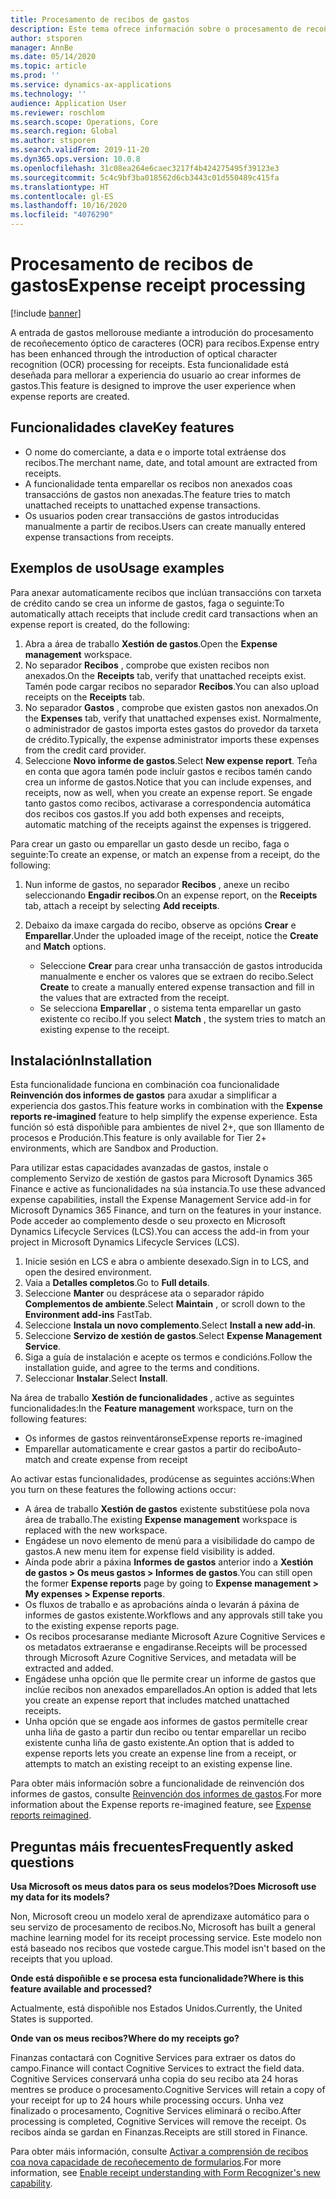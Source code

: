 ```yaml
---
title: Procesamento de recibos de gastos
description: Este tema ofrece información sobre o procesamento de recoñecemento óptico de caracteres (OCR) para recibos. Esta funcionalidade está deseñada para mellorar a experiencia do usuario ao crear informes de gastos en Microsoft Dynamics 365 Finance.
author: stsporen
manager: AnnBe
ms.date: 05/14/2020
ms.topic: article
ms.prod: ''
ms.service: dynamics-ax-applications
ms.technology: ''
audience: Application User
ms.reviewer: roschlom
ms.search.scope: Operations, Core
ms.search.region: Global
ms.author: stsporen
ms.search.validFrom: 2019-11-20
ms.dyn365.ops.version: 10.0.8
ms.openlocfilehash: 31c08ea264e6caec3217f4b424275495f39123e3
ms.sourcegitcommit: 5c4c9bf3ba018562d6cb3443c01d550489c415fa
ms.translationtype: HT
ms.contentlocale: gl-ES
ms.lasthandoff: 10/16/2020
ms.locfileid: "4076290"
---
```

# <a name="expense-receipt-processing"></a><span data-ttu-id="97476-104">Procesamento de recibos de gastos</span><span class="sxs-lookup"><span data-stu-id="97476-104">Expense receipt processing</span></span>

[!include [banner](../includes/banner.md)]

<span data-ttu-id="97476-105">A entrada de gastos mellorouse mediante a introdución do procesamento de recoñecemento óptico de caracteres (OCR) para recibos.</span><span class="sxs-lookup"><span data-stu-id="97476-105">Expense entry has been enhanced through the introduction of optical character recognition (OCR) processing for receipts.</span></span> <span data-ttu-id="97476-106">Esta funcionalidade está deseñada para mellorar a experiencia do usuario ao crear informes de gastos.</span><span class="sxs-lookup"><span data-stu-id="97476-106">This feature is designed to improve the user experience when expense reports are created.</span></span>

## <a name="key-features"></a><span data-ttu-id="97476-107">Funcionalidades clave</span><span class="sxs-lookup"><span data-stu-id="97476-107">Key features</span></span>

- <span data-ttu-id="97476-108">O nome do comerciante, a data e o importe total extráense dos recibos.</span><span class="sxs-lookup"><span data-stu-id="97476-108">The merchant name, date, and total amount are extracted from receipts.</span></span>
- <span data-ttu-id="97476-109">A funcionalidade tenta emparellar os recibos non anexados coas transaccións de gastos non anexadas.</span><span class="sxs-lookup"><span data-stu-id="97476-109">The feature tries to match unattached receipts to unattached expense transactions.</span></span>
- <span data-ttu-id="97476-110">Os usuarios poden crear transaccións de gastos introducidas manualmente a partir de recibos.</span><span class="sxs-lookup"><span data-stu-id="97476-110">Users can create manually entered expense transactions from receipts.</span></span>

## <a name="usage-examples"></a><span data-ttu-id="97476-111">Exemplos de uso</span><span class="sxs-lookup"><span data-stu-id="97476-111">Usage examples</span></span>

<span data-ttu-id="97476-112">Para anexar automaticamente recibos que inclúan transaccións con tarxeta de crédito cando se crea un informe de gastos, faga o seguinte:</span><span class="sxs-lookup"><span data-stu-id="97476-112">To automatically attach receipts that include credit card transactions when an expense report is created, do the following:</span></span>

  1. <span data-ttu-id="97476-113">Abra a área de traballo **Xestión de gastos**.</span><span class="sxs-lookup"><span data-stu-id="97476-113">Open the **Expense management** workspace.</span></span>
  2. <span data-ttu-id="97476-114">No separador **Recibos** , comprobe que existen recibos non anexados.</span><span class="sxs-lookup"><span data-stu-id="97476-114">On the **Receipts** tab, verify that unattached receipts exist.</span></span> <span data-ttu-id="97476-115">Tamén pode cargar recibos no separador **Recibos**.</span><span class="sxs-lookup"><span data-stu-id="97476-115">You can also upload receipts on the **Receipts** tab.</span></span>
  3. <span data-ttu-id="97476-116">No separador **Gastos** , comprobe que existen gastos non anexados.</span><span class="sxs-lookup"><span data-stu-id="97476-116">On the **Expenses** tab, verify that unattached expenses exist.</span></span> <span data-ttu-id="97476-117">Normalmente, o administrador de gastos importa estes gastos do provedor da tarxeta de crédito.</span><span class="sxs-lookup"><span data-stu-id="97476-117">Typically, the expense administrator imports these expenses from the credit card provider.</span></span>
  4. <span data-ttu-id="97476-118">Seleccione **Novo informe de gastos**.</span><span class="sxs-lookup"><span data-stu-id="97476-118">Select **New expense report**.</span></span> <span data-ttu-id="97476-119">Teña en conta que agora tamén pode incluír gastos e recibos tamén cando crea un informe de gastos.</span><span class="sxs-lookup"><span data-stu-id="97476-119">Notice that you can include expenses, and receipts, now as well, when you create an expense report.</span></span> <span data-ttu-id="97476-120">Se engade tanto gastos como recibos, activarase a correspondencia automática dos recibos cos gastos.</span><span class="sxs-lookup"><span data-stu-id="97476-120">If you add both expenses and receipts, automatic matching of the receipts against the expenses is triggered.</span></span>

<span data-ttu-id="97476-121">Para crear un gasto ou emparellar un gasto desde un recibo, faga o seguinte:</span><span class="sxs-lookup"><span data-stu-id="97476-121">To create an expense, or match an expense from a receipt, do the following:</span></span>

  1. <span data-ttu-id="97476-122">Nun informe de gastos, no separador **Recibos** , anexe un recibo seleccionando **Engadir recibos**.</span><span class="sxs-lookup"><span data-stu-id="97476-122">On an expense report, on the **Receipts** tab, attach a receipt by selecting **Add receipts**.</span></span>
  2. <span data-ttu-id="97476-123">Debaixo da imaxe cargada do recibo, observe as opcións **Crear** e **Emparellar**.</span><span class="sxs-lookup"><span data-stu-id="97476-123">Under the uploaded image of the receipt, notice the **Create** and **Match** options.</span></span>

      - <span data-ttu-id="97476-124">Seleccione **Crear** para crear unha transacción de gastos introducida manualmente e encher os valores que se extraen do recibo.</span><span class="sxs-lookup"><span data-stu-id="97476-124">Select **Create** to create a manually entered expense transaction and fill in the values that are extracted from the receipt.</span></span>
      - <span data-ttu-id="97476-125">Se selecciona **Emparellar** , o sistema tenta emparellar un gasto existente co recibo.</span><span class="sxs-lookup"><span data-stu-id="97476-125">If you select **Match** , the system tries to match an existing expense to the receipt.</span></span>

## <a name="installation"></a><span data-ttu-id="97476-126">Instalación</span><span class="sxs-lookup"><span data-stu-id="97476-126">Installation</span></span>

<span data-ttu-id="97476-127">Esta funcionalidade funciona en combinación coa funcionalidade **Reinvención dos informes de gastos** para axudar a simplificar a experiencia dos gastos.</span><span class="sxs-lookup"><span data-stu-id="97476-127">This feature works in combination with the **Expense reports re-imagined** feature to help simplify the expense experience.</span></span> <span data-ttu-id="97476-128">Esta función só está dispoñible para ambientes de nivel 2+, que son Illamento de procesos e Produción.</span><span class="sxs-lookup"><span data-stu-id="97476-128">This feature is only available for Tier 2+ environments, which are Sandbox and Production.</span></span>

<span data-ttu-id="97476-129">Para utilizar estas capacidades avanzadas de gastos, instale o complemento Servizo de xestión de gastos para Microsoft Dynamics 365 Finance e active as funcionalidades na súa instancia.</span><span class="sxs-lookup"><span data-stu-id="97476-129">To use these advanced expense capabilities, install the Expense Management Service add-in for Microsoft Dynamics 365 Finance, and turn on the features in your instance.</span></span> <span data-ttu-id="97476-130">Pode acceder ao complemento desde o seu proxecto en Microsoft Dynamics Lifecycle Services (LCS).</span><span class="sxs-lookup"><span data-stu-id="97476-130">You can access the add-in from your project in Microsoft Dynamics Lifecycle Services (LCS).</span></span>

1. <span data-ttu-id="97476-131">Inicie sesión en LCS e abra o ambiente desexado.</span><span class="sxs-lookup"><span data-stu-id="97476-131">Sign in to LCS, and open the desired environment.</span></span>
2. <span data-ttu-id="97476-132">Vaia a **Detalles completos**.</span><span class="sxs-lookup"><span data-stu-id="97476-132">Go to **Full details**.</span></span>
3. <span data-ttu-id="97476-133">Seleccione **Manter** ou desprácese ata o separador rápido **Complementos de ambiente**.</span><span class="sxs-lookup"><span data-stu-id="97476-133">Select **Maintain** , or scroll down to the **Environment add-ins** FastTab.</span></span>
4. <span data-ttu-id="97476-134">Seleccione **Instala un novo complemento**.</span><span class="sxs-lookup"><span data-stu-id="97476-134">Select **Install a new add-in**.</span></span>
5. <span data-ttu-id="97476-135">Seleccione **Servizo de xestión de gastos**.</span><span class="sxs-lookup"><span data-stu-id="97476-135">Select **Expense Management Service**.</span></span>
6. <span data-ttu-id="97476-136">Siga a guía de instalación e acepte os termos e condicións.</span><span class="sxs-lookup"><span data-stu-id="97476-136">Follow the installation guide, and agree to the terms and conditions.</span></span>
7. <span data-ttu-id="97476-137">Seleccionar **Instalar**.</span><span class="sxs-lookup"><span data-stu-id="97476-137">Select **Install**.</span></span>

<span data-ttu-id="97476-138">Na área de traballo **Xestión de funcionalidades** , active as seguintes funcionalidades:</span><span class="sxs-lookup"><span data-stu-id="97476-138">In the **Feature management** workspace, turn on the following features:</span></span>

- <span data-ttu-id="97476-139">Os informes de gastos reinventáronse</span><span class="sxs-lookup"><span data-stu-id="97476-139">Expense reports re-imagined</span></span>
- <span data-ttu-id="97476-140">Emparellar automaticamente e crear gastos a partir do recibo</span><span class="sxs-lookup"><span data-stu-id="97476-140">Auto-match and create expense from receipt</span></span>

<span data-ttu-id="97476-141">Ao activar estas funcionalidades, prodúcense as seguintes accións:</span><span class="sxs-lookup"><span data-stu-id="97476-141">When you turn on these features the following actions occur:</span></span>

- <span data-ttu-id="97476-142">A área de traballo **Xestión de gastos** existente substitúese pola nova área de traballo.</span><span class="sxs-lookup"><span data-stu-id="97476-142">The existing **Expense management** workspace is replaced with the new workspace.</span></span>
- <span data-ttu-id="97476-143">Engádese un novo elemento de menú para a visibilidade do campo de gastos.</span><span class="sxs-lookup"><span data-stu-id="97476-143">A new menu item for expense field visibility is added.</span></span>
- <span data-ttu-id="97476-144">Aínda pode abrir a páxina **Informes de gastos** anterior indo a **Xestión de gastos > Os meus gastos > Informes de gastos**.</span><span class="sxs-lookup"><span data-stu-id="97476-144">You can still open the former **Expense reports** page by going to **Expense management > My expenses > Expense reports**.</span></span>
- <span data-ttu-id="97476-145">Os fluxos de traballo e as aprobacións aínda o levarán á páxina de informes de gastos existente.</span><span class="sxs-lookup"><span data-stu-id="97476-145">Workflows and any approvals still take you to the existing expense reports page.</span></span>
- <span data-ttu-id="97476-146">Os recibos procesaranse mediante Microsoft Azure Cognitive Services e os metadatos extraeranse e engadiranse.</span><span class="sxs-lookup"><span data-stu-id="97476-146">Receipts will be processed through Microsoft Azure Cognitive Services, and metadata will be extracted and added.</span></span>
- <span data-ttu-id="97476-147">Engádese unha opción que lle permite crear un informe de gastos que inclúe recibos non anexados emparellados.</span><span class="sxs-lookup"><span data-stu-id="97476-147">An option is added that lets you create an expense report that includes matched unattached receipts.</span></span>
- <span data-ttu-id="97476-148">Unha opción que se engade aos informes de gastos permítelle crear unha liña de gasto a partir dun recibo ou tentar emparellar un recibo existente cunha liña de gasto existente.</span><span class="sxs-lookup"><span data-stu-id="97476-148">An option that is added to expense reports lets you create an expense line from a receipt, or attempts to match an existing receipt to an existing expense line.</span></span>

<span data-ttu-id="97476-149">Para obter máis información sobre a funcionalidade de reinvención dos informes de gastos, consulte [Reinvención dos informes de gastos](ExpenseWorkspaceNew.md).</span><span class="sxs-lookup"><span data-stu-id="97476-149">For more information about the Expense reports re-imagined feature, see [Expense reports reimagined](ExpenseWorkspaceNew.md).</span></span>

## <a name="frequently-asked-questions"></a><span data-ttu-id="97476-150">Preguntas máis frecuentes</span><span class="sxs-lookup"><span data-stu-id="97476-150">Frequently asked questions</span></span>

<span data-ttu-id="97476-151">**Usa Microsoft os meus datos para os seus modelos?**</span><span class="sxs-lookup"><span data-stu-id="97476-151">**Does Microsoft use my data for its models?**</span></span>

<span data-ttu-id="97476-152">Non, Microsoft creou un modelo xeral de aprendizaxe automático para o seu servizo de procesamento de recibos.</span><span class="sxs-lookup"><span data-stu-id="97476-152">No, Microsoft has built a general machine learning model for its receipt processing service.</span></span> <span data-ttu-id="97476-153">Este modelo non está baseado nos recibos que vostede cargue.</span><span class="sxs-lookup"><span data-stu-id="97476-153">This model isn't based on the receipts that you upload.</span></span>

<span data-ttu-id="97476-154">**Onde está dispoñible e se procesa esta funcionalidade?**</span><span class="sxs-lookup"><span data-stu-id="97476-154">**Where is this feature available and processed?**</span></span>

<span data-ttu-id="97476-155">Actualmente, está dispoñible nos Estados Unidos.</span><span class="sxs-lookup"><span data-stu-id="97476-155">Currently, the United States is supported.</span></span>

<span data-ttu-id="97476-156">**Onde van os meus recibos?**</span><span class="sxs-lookup"><span data-stu-id="97476-156">**Where do my receipts go?**</span></span>

<span data-ttu-id="97476-157">Finanzas contactará con Cognitive Services para extraer os datos do campo.</span><span class="sxs-lookup"><span data-stu-id="97476-157">Finance will contact Cognitive Services to extract the field data.</span></span> <span data-ttu-id="97476-158">Cognitive Services conservará unha copia do seu recibo ata 24 horas mentres se produce o procesamento.</span><span class="sxs-lookup"><span data-stu-id="97476-158">Cognitive Services will retain a copy of your receipt for up to 24 hours while processing occurs.</span></span> <span data-ttu-id="97476-159">Unha vez finalizado o procesamento, Cognitive Services eliminará o recibo.</span><span class="sxs-lookup"><span data-stu-id="97476-159">After processing is completed, Cognitive Services will remove the receipt.</span></span> <span data-ttu-id="97476-160">Os recibos aínda se gardan en Finanzas.</span><span class="sxs-lookup"><span data-stu-id="97476-160">Receipts are still stored in Finance.</span></span>

<span data-ttu-id="97476-161">Para obter máis información, consulte [Activar a comprensión de recibos coa nova capacidade de recoñecemento de formularios](https://azure.microsoft.com/blog/enable-receipt-understanding-with-form-recognizer-s-new-capability/).</span><span class="sxs-lookup"><span data-stu-id="97476-161">For more information, see [Enable receipt understanding with Form Recognizer's new capability](https://azure.microsoft.com/blog/enable-receipt-understanding-with-form-recognizer-s-new-capability/).</span></span>
